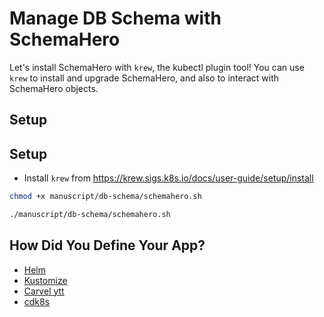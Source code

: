 # Manage DB Schema with SchemaHero

Let's install SchemaHero with `krew`, the kubectl plugin tool! You can use `krew` to install and upgrade SchemaHero, and also to interact with SchemaHero objects.

## Setup

## Setup

* Install `krew` from https://krew.sigs.k8s.io/docs/user-guide/setup/install

```bash
chmod +x manuscript/db-schema/schemahero.sh

./manuscript/db-schema/schemahero.sh
```

## How Did You Define Your App?

* [Helm](schemahero-helm.md)
* [Kustomize](schemahero-kustomize.md)
* [Carvel ytt](schemahero-carvel.md)
* [cdk8s](schemahero-cdk8s.md)
